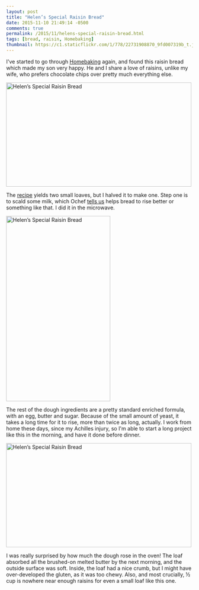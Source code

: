```yaml
---
layout: post
title: "Helen’s Special Raisin Bread"
date: 2015-11-10 21:49:14 -0500
comments: true
permalink: /2015/11/helens-special-raisin-bread.html
tags: [bread, raisin, Homebaking]
thumbnail: https://c1.staticflickr.com/1/778/22731908870_9fd007319b_t.jpg
---
```


I've started to go through [Homebaking](/tag/homebaking/) again, and
found this raisin bread which made my son very happy. He and I share
a love of raisins, unlike my wife, who prefers chocolate chips over
pretty much everything else.

<a data-flickr-embed="true"
href="https://www.flickr.com/photos/gnuf/22919889645/in/datetaken/"
title="Helen’s Special Raisin Bread"><img
src="https://farm6.staticflickr.com/5786/22919889645_9b42c077f9.jpg"
width="500" height="281" alt="Helen’s Special Raisin Bread"></a><script
async src="//embedr.flickr.com/assets/client-code.js"
charset="utf-8"></script>

The
[recipe](https://teamdinner.wordpress.com/2008/01/23/helens-special-raisin-bread/)
yields two small loaves, but I halved it to make one.
Step one is to scald some milk, which Ochef [tells us](http://www.ochef.com/586.htm)
helps bread to rise better or something like that. I did it in the
microwave.

<a data-flickr-embed="true"
href="https://www.flickr.com/photos/gnuf/22731908870/in/datetaken/"
title="Helen’s Special Raisin Bread"><img
src="https://farm1.staticflickr.com/778/22731908870_9fd007319b.jpg"
width="281" height="500" alt="Helen’s Special Raisin Bread"></a><script
async src="//embedr.flickr.com/assets/client-code.js"
charset="utf-8"></script>

The rest of the dough ingredients are a pretty standard enriched
formula, with an egg, butter and sugar. Because of the small amount
of yeast, it takes a long time for it to rise, more than twice
as long, actually. I work from home these days, since my Achilles
injury, so I'm able to start a long project like this in the morning,
and have it done before dinner.

<a data-flickr-embed="true"
href="https://www.flickr.com/photos/gnuf/22502360767/in/datetaken/"
title="Helen’s Special Raisin Bread"><img
src="https://farm6.staticflickr.com/5686/22502360767_9bc712b1c2.jpg"
width="500" height="281" alt="Helen’s Special Raisin Bread"></a><script
async src="//embedr.flickr.com/assets/client-code.js"
charset="utf-8"></script>

I was really surprised by how much the dough rose in the oven! The loaf
absorbed all the brushed-on melted butter by the next morning, and
the outside surface was soft. Inside, the loaf had a nice crumb, but
I might have over-developed the gluten, as it was too chewy. Also,
and most crucially, ½ cup is nowhere near enough raisins for even
a small loaf like this one.

